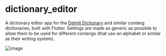 # dictionary_editor

A dictionary editor app for the [Delniit Dictionary](https://github.com/Zarainia/delniit_dictionary) and similar conlang dictionaries, built with Flutter. Settings are made as generic as possible to allow them to be used for different conlangs (that use an alphabet or similar as their writing system). 

![image](https://github.com/Zarainia/dictionary_editor/assets/14959769/eed18afc-e146-46c5-afe2-27660576d74b)

